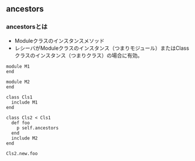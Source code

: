 ## ancestors

### ancestorsとは
- Moduleクラスのインスタンスメソッド
- レシーバがModuleクラスのインスタンス（つまりモジュール）またはClassクラスのインスタンス（つまりクラス）の場合に有効。
```
module M1
end

module M2
end

class Cls1
  include M1
end

class Cls2 < Cls1
  def foo
    p self.ancestors
  end
  include M2
end

Cls2.new.foo
```
